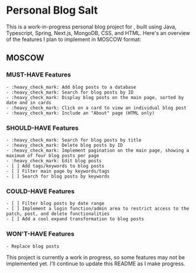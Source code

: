# Personal Blog Salt

This is a work-in-progress personal blog project for <SALT>, 
built using Java, Typescript, Spring, Next.js, MongoDB, CSS, and HTML. 
Here's an overview of the features I plan to implement in MOSCOW format:


## MOSCOW

### MUST-HAVE Features

    - :heavy_check_mark: Add blog posts to a database
    - :heavy_check_mark: Search for blog posts by ID
    - :heavy_check_mark: Display blog posts on the main page, sorted by date and in cards
    - :heavy_check_mark: Click on a card to view an individual blog post
    - :heavy_check_mark: Include an "About" page (HTML only)

### SHOULD-HAVE Features

    - :heavy_check_mark: Search for blog posts by title
    - :heavy_check_mark: Delete blog posts by ID
    - :heavy_check_mark: Implement pagination on the main page, showing a maximum of four blog posts per page
    - :heavy_check_mark: Edit blog posts
    - [ ] Add tags/keywords to blog posts
    - [ ] Filter main page by keywords/tags
    - [ ] Search for blog posts by keywords

### COULD-HAVE Features

    - [ ] Filter blog posts by date range
    - [ ] Implement a login function/admin area to restrict access to the patch, post, and delete functionalities
    - [ ] Add a cool expand transformation to blog posts

### WON'T-HAVE Features

    - Replace blog posts

This project is currently a work in progress, so some features may not be implemented yet. 
I'll continue to update this README as I make progress.
